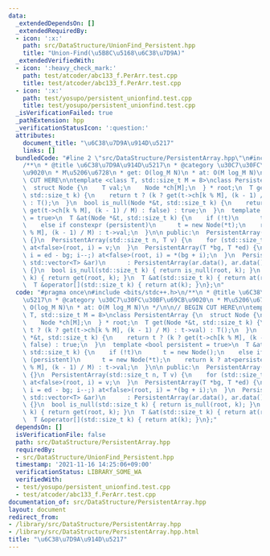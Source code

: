 ```yaml
---
data:
  _extendedDependsOn: []
  _extendedRequiredBy:
  - icon: ':x:'
    path: src/DataStructure/UnionFind_Persistent.hpp
    title: "Union-Find(\u5B8C\u5168\u6C38\u7D9A)"
  _extendedVerifiedWith:
  - icon: ':heavy_check_mark:'
    path: test/atcoder/abc133_f.PerArr.test.cpp
    title: test/atcoder/abc133_f.PerArr.test.cpp
  - icon: ':x:'
    path: test/yosupo/persistent_unionfind.test.cpp
    title: test/yosupo/persistent_unionfind.test.cpp
  _isVerificationFailed: true
  _pathExtension: hpp
  _verificationStatusIcon: ':question:'
  attributes:
    document_title: "\u6C38\u7D9A\u914D\u5217"
    links: []
  bundledCode: "#line 2 \"src/DataStructure/PersistentArray.hpp\"\n#include <bits/stdc++.h>\n\
    /**\n * @title \u6C38\u7D9A\u914D\u5217\n * @category \u30C7\u30FC\u30BF\u69CB\
    \u9020\n * M\u5206\u6728\n * get: O(log_M N)\n * at: O(M log_M N)\n */\n\n// BEGIN\
    \ CUT HERE\n\ntemplate <class T, std::size_t M = 8>\nclass PersistentArray {\n\
    \  struct Node {\n    T val;\n    Node *ch[M];\n  } * root;\n  T get(Node *&t,\
    \ std::size_t k) {\n    return t ? (k ? get(t->ch[k % M], (k - 1) / M) : t->val)\
    \ : T();\n  }\n  bool is_null(Node *&t, std::size_t k) {\n    return t ? (k ?\
    \ get(t->ch[k % M], (k - 1) / M) : false) : true;\n  }\n  template <bool persistent\
    \ = true>\n  T &at(Node *&t, std::size_t k) {\n    if (!t)\n      t = new Node();\n\
    \    else if constexpr (persistent)\n      t = new Node(*t);\n    return k ? at<persistent>(t->ch[k\
    \ % M], (k - 1) / M) : t->val;\n  }\n\n public:\n  PersistentArray() : root(nullptr)\
    \ {}\n  PersistentArray(std::size_t n, T v) {\n    for (std::size_t i = n; i--;)\
    \ at<false>(root, i) = v;\n  }\n  PersistentArray(T *bg, T *ed) {\n    for (std::size_t\
    \ i = ed - bg; i--;) at<false>(root, i) = *(bg + i);\n  }\n  PersistentArray(const\
    \ std::vector<T> &ar)\n      : PersistentArray(ar.data(), ar.data() + ar.size())\
    \ {}\n  bool is_null(std::size_t k) { return is_null(root, k); }\n  T get(std::size_t\
    \ k) { return get(root, k); }\n  T &at(std::size_t k) { return at(root, k); }\n\
    \  T &operator[](std::size_t k) { return at(k); }\n};\n"
  code: "#pragma once\n#include <bits/stdc++.h>\n/**\n * @title \u6C38\u7D9A\u914D\
    \u5217\n * @category \u30C7\u30FC\u30BF\u69CB\u9020\n * M\u5206\u6728\n * get:\
    \ O(log_M N)\n * at: O(M log_M N)\n */\n\n// BEGIN CUT HERE\n\ntemplate <class\
    \ T, std::size_t M = 8>\nclass PersistentArray {\n  struct Node {\n    T val;\n\
    \    Node *ch[M];\n  } * root;\n  T get(Node *&t, std::size_t k) {\n    return\
    \ t ? (k ? get(t->ch[k % M], (k - 1) / M) : t->val) : T();\n  }\n  bool is_null(Node\
    \ *&t, std::size_t k) {\n    return t ? (k ? get(t->ch[k % M], (k - 1) / M) :\
    \ false) : true;\n  }\n  template <bool persistent = true>\n  T &at(Node *&t,\
    \ std::size_t k) {\n    if (!t)\n      t = new Node();\n    else if constexpr\
    \ (persistent)\n      t = new Node(*t);\n    return k ? at<persistent>(t->ch[k\
    \ % M], (k - 1) / M) : t->val;\n  }\n\n public:\n  PersistentArray() : root(nullptr)\
    \ {}\n  PersistentArray(std::size_t n, T v) {\n    for (std::size_t i = n; i--;)\
    \ at<false>(root, i) = v;\n  }\n  PersistentArray(T *bg, T *ed) {\n    for (std::size_t\
    \ i = ed - bg; i--;) at<false>(root, i) = *(bg + i);\n  }\n  PersistentArray(const\
    \ std::vector<T> &ar)\n      : PersistentArray(ar.data(), ar.data() + ar.size())\
    \ {}\n  bool is_null(std::size_t k) { return is_null(root, k); }\n  T get(std::size_t\
    \ k) { return get(root, k); }\n  T &at(std::size_t k) { return at(root, k); }\n\
    \  T &operator[](std::size_t k) { return at(k); }\n};"
  dependsOn: []
  isVerificationFile: false
  path: src/DataStructure/PersistentArray.hpp
  requiredBy:
  - src/DataStructure/UnionFind_Persistent.hpp
  timestamp: '2021-11-16 14:25:06+09:00'
  verificationStatus: LIBRARY_SOME_WA
  verifiedWith:
  - test/yosupo/persistent_unionfind.test.cpp
  - test/atcoder/abc133_f.PerArr.test.cpp
documentation_of: src/DataStructure/PersistentArray.hpp
layout: document
redirect_from:
- /library/src/DataStructure/PersistentArray.hpp
- /library/src/DataStructure/PersistentArray.hpp.html
title: "\u6C38\u7D9A\u914D\u5217"
---
```

